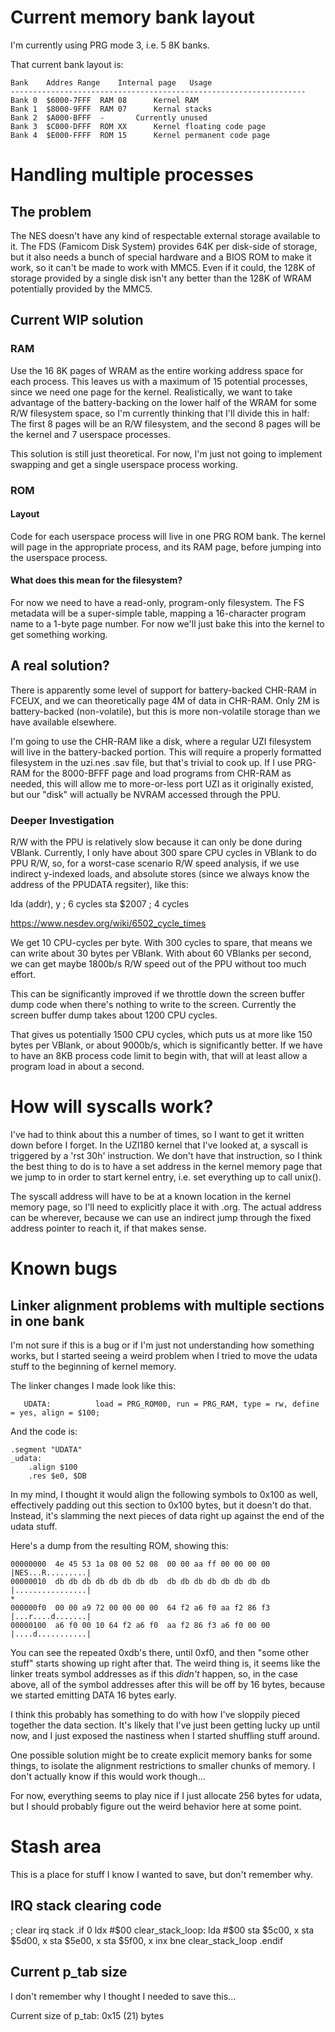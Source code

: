 # Current memory bank layout

I'm currently using PRG mode 3, i.e. 5 8K banks.

That current bank layout is:

	Bank	Addres Range	Internal page	Usage
	------------------------------------------------------------------
	Bank 0	$6000-7FFF	RAM 08		Kernel RAM
	Bank 1	$8000-9FFF	RAM 07		Kernal stacks
	Bank 2	$A000-BFFF	-		Currently unused
	Bank 3	$C000-DFFF	ROM XX		Kernel floating code page
	Bank 4	$E000-FFFF	ROM 15		Kernel permanent code page

# Handling multiple processes

## The problem

The NES doesn't have any kind of respectable external storage available to it.
The FDS (Famicom Disk System) provides 64K per disk-side of storage, but it
also needs a bunch of special hardware and a BIOS ROM to make it work, so it
can't be made to work with MMC5.  Even if it could, the 128K of storage provided
by a single disk isn't any better than the 128K of WRAM potentially provided by
the MMC5.

## Current WIP solution

### RAM

Use the 16 8K pages of WRAM as the entire working address space for each
process.  This leaves us with a maximum of 15 potential processes, since we need
one page for the kernel.  Realistically, we want to take advantage of the
battery-backing on the lower half of the WRAM for some R/W filesystem space, so
I'm currently thinking that I'll divide this in half:  The first 8 pages will be
an R/W filesystem, and the second 8 pages will be the kernel and 7 userspace
processes.

This solution is still just theoretical.  For now, I'm just not going to
implement swapping and get a single userspace process working.

### ROM

#### Layout

Code for each userspace process will live in one PRG ROM bank.  The kernel will
page in the appropriate process, and its RAM page, before jumping into the
userspace process.

#### What does this mean for the filesystem?

For now we need to have a read-only, program-only filesystem.  The FS metadata
will be a super-simple table, mapping a 16-character program name to a 1-byte
page number.  For now we'll just bake this into the kernel to get something
working.

## A real solution?

There is apparently some level of support for battery-backed CHR-RAM in FCEUX,
and we can theoretically page 4M of data in CHR-RAM.  Only 2M is battery-backed
(non-volatile), but this is more non-volatile storage than we have available
elsewhere.

I'm going to use the CHR-RAM like a disk, where a regular UZI filesystem will
live in the battery-backed portion.  This will require a properly formatted
filesystem in the uzi.nes .sav file, but that's trivial to cook up.  If I use
PRG-RAM for the 8000-BFFF page and load programs from CHR-RAM as needed, this
will allow me to more-or-less port UZI as it originally existed, but our "disk"
will actually be NVRAM accessed through the PPU.

### Deeper Investigation

R/W with the PPU is relatively slow because it can only be done during VBlank.
Currently, I only have about 300 spare CPU cycles in VBlank to do PPU R/W, so,
for a worst-case scenario R/W speed analysis, if we use indirect y-indexed
loads, and absolute stores (since we always know the address of the PPUDATA
regsiter), like this:

lda (addr), y    ; 6 cycles
sta $2007        ; 4 cycles

https://www.nesdev.org/wiki/6502_cycle_times

We get 10 CPU-cycles per byte.  With 300 cycles to spare, that means we can
write about 30 bytes per VBlank.  With about 60 VBlanks per second, we can get
maybe 1800b/s R/W speed out of the PPU without too much effort.

This can be significantly improved if we throttle down the screen buffer dump
code when there's nothing to write to the screen.  Currently the screen buffer
dump takes about 1200 CPU cycles.

That gives us potentially 1500 CPU cycles, which puts us at more like 150 bytes
per VBlank, or about 9000b/s, which is significantly better.  If we have to have
an 8KB process code limit to begin with, that will at least allow a program load
in about a second.

# How will syscalls work?

I've had to think about this a number of times, so I want to get it written down
before I forget.  In the UZI180 kernel that I've looked at, a syscall is
triggered by a 'rst 30h' instruction.  We don't have that instruction, so I
think the best thing to do is to have a set address in the kernel memory page
that we jump to in order to start kernel entry, i.e. set everything up to call
unix().

The syscall address will have to be at a known location in the kernel memory
page, so I'll need to explicitly place it with .org.  The actual address can be
wherever, because we can use an indirect jump through the fixed address pointer
to reach it, if that makes sense.

# Known bugs

## Linker alignment problems with multiple sections in one bank

I'm not sure if this is a bug or if I'm just not understanding how something
works, but I started seeing a weird problem when I tried to move the udata stuff
to the beginning of kernel memory.

The linker changes I made look like this:

       UDATA:          load = PRG_ROM00, run = PRG_RAM, type = rw, define = yes, align = $100;

And the code is:

	.segment "UDATA"
	_udata:
		.align $100
		.res $e0, $DB

In my mind, I thought it would align the following symbols to 0x100 as well,
effectively padding out this section to 0x100 bytes, but it doesn't do that.
Instead, it's slamming the next pieces of data right up against the end of the
udata stuff.

Here's a dump from the resulting ROM, showing this:

	00000000  4e 45 53 1a 08 00 52 08  00 00 aa ff 00 00 00 00  |NES...R.........|
	00000010  db db db db db db db db  db db db db db db db db  |................|
	*
	000000f0  00 00 a9 72 00 00 00 00  64 f2 a6 f0 aa f2 86 f3  |...r....d.......|
	00000100  a6 f0 00 10 64 f2 a6 f0  aa f2 86 f3 a6 f0 00 00  |....d...........|

You can see the repeated 0xdb's there, until 0xf0, and then "some other stuff"
starts showing up right after that.  The weird thing is, it seems like the
linker treats symbol addresses as if this _didn't_ happen, so, in the case
above, all of the symbol addresses after this will be off by 16 bytes, because
we started emitting DATA 16 bytes early.

I think this probably has something to do with how I've sloppily pieced together
the data section.  It's likely that I've just been getting lucky up until now,
and I just exposed the nastiness when I started shuffling stuff around.

One possible solution might be to create explicit memory banks for some things,
to isolate the alignment restrictions to smaller chunks of memory.  I don't
actually know if this would work though...

For now, everything seems to play nice if I just allocate 256 bytes for udata,
but I should probably figure out the weird behavior here at some point.

# Stash area

This is a place for stuff I know I wanted to save, but don't remember why.

## IRQ stack clearing code

<snip>
	; clear irq stack
.if 0
	ldx #$00
clear_stack_loop:
	lda #$00
	sta $5c00, x
	sta $5d00, x
	sta $5e00, x
	sta $5f00, x
	inx
	bne clear_stack_loop
.endif
</snip>

## Current p_tab size

I don't remember why I thought I needed to save this...

Current size of p_tab: 0x15 (21) bytes
